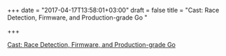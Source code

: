 +++
date = "2017-04-17T13:58:01+03:00"
draft = false
title = "Cast: Race Detection, Firmware, and Production-grade Go "

+++

<p><a href="https://changelog.com/gotime/42">Cast: Race Detection, Firmware, and Production-grade Go </a></p>